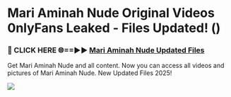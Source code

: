 # Mari Aminah Nude Original Videos 0nlyFans Leaked - Files Updated! ()

<h3>🔴 CLICK HERE 🌐==►► <a href="https://tinyurl.com/2p9ay9w9" rel="nofollow">Mari Aminah Nude Updated Files</a></h3>

Get Mari Aminah Nude and all content. Now you can access all videos and pictures of Mari Aminah Nude. New Updated Files 2025!

[![](https://i.imgur.com/KQgVmj3.gif)](https://tinyurl.com/2p9ay9w9)
